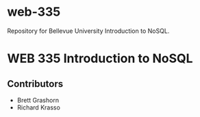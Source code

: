 # web-335

Repository for Bellevue University Introduction to NoSQL.

<h1>WEB 335 Introduction to NoSQL</h1>
<h2>Contributors</h2>
<ul>
    <li>Brett Grashorn</li>
    <li>Richard Krasso</li>
</ul>
